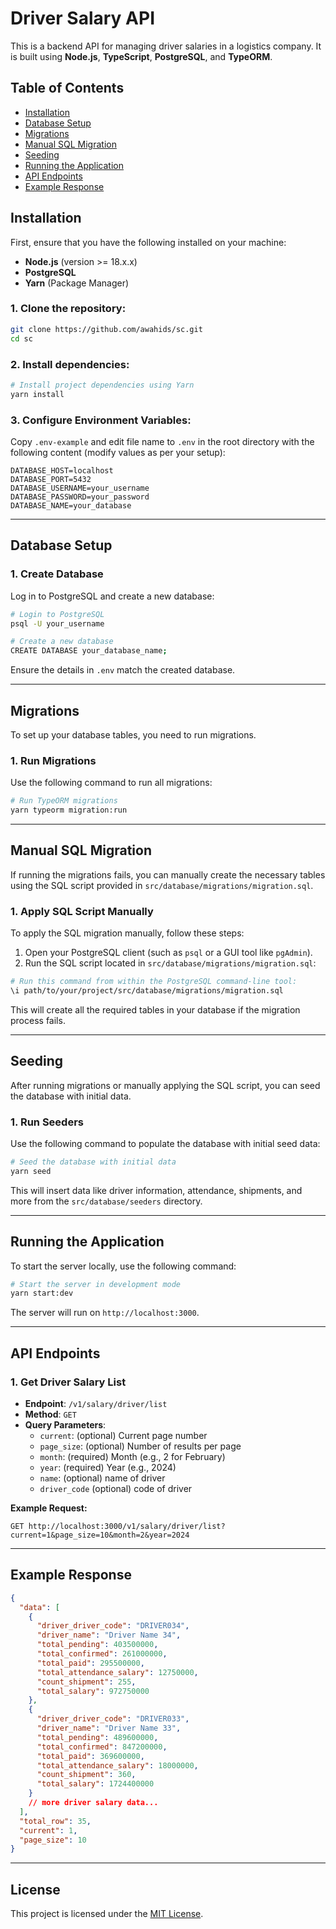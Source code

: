 # Driver Salary API

This is a backend API for managing driver salaries in a logistics company. It is built using **Node.js**, **TypeScript**, **PostgreSQL**, and **TypeORM**.

## Table of Contents

- [Installation](#installation)
- [Database Setup](#database-setup)
- [Migrations](#migrations)
- [Manual SQL Migration](#manual-sql-migration)
- [Seeding](#seeding)
- [Running the Application](#running-the-application)
- [API Endpoints](#api-endpoints)
- [Example Response](#example-response)

## Installation

First, ensure that you have the following installed on your machine:

- **Node.js** (version >= 18.x.x)
- **PostgreSQL**
- **Yarn** (Package Manager)

### 1. Clone the repository:

```bash
git clone https://github.com/awahids/sc.git
cd sc
```

### 2. Install dependencies:

```bash
# Install project dependencies using Yarn
yarn install
```

### 3. Configure Environment Variables:

Copy `.env-example` and edit file name to `.env` in the root directory with the following content (modify values as per your setup):

```
DATABASE_HOST=localhost
DATABASE_PORT=5432
DATABASE_USERNAME=your_username
DATABASE_PASSWORD=your_password
DATABASE_NAME=your_database
```

---

## Database Setup

### 1. Create Database

Log in to PostgreSQL and create a new database:

```bash
# Login to PostgreSQL
psql -U your_username

# Create a new database
CREATE DATABASE your_database_name;
```

Ensure the details in `.env` match the created database.

---

## Migrations

To set up your database tables, you need to run migrations.

### 1. Run Migrations

Use the following command to run all migrations:

```bash
# Run TypeORM migrations
yarn typeorm migration:run
```

---

## Manual SQL Migration

If running the migrations fails, you can manually create the necessary tables using the SQL script provided in `src/database/migrations/migration.sql`.

### 1. Apply SQL Script Manually

To apply the SQL migration manually, follow these steps:

1. Open your PostgreSQL client (such as `psql` or a GUI tool like `pgAdmin`).
2. Run the SQL script located in `src/database/migrations/migration.sql`:

```bash
# Run this command from within the PostgreSQL command-line tool:
\i path/to/your/project/src/database/migrations/migration.sql
```

This will create all the required tables in your database if the migration process fails.

---

## Seeding

After running migrations or manually applying the SQL script, you can seed the database with initial data.

### 1. Run Seeders

Use the following command to populate the database with initial seed data:

```bash
# Seed the database with initial data
yarn seed
```

This will insert data like driver information, attendance, shipments, and more from the `src/database/seeders` directory.

---

## Running the Application

To start the server locally, use the following command:

```bash
# Start the server in development mode
yarn start:dev
```

The server will run on `http://localhost:3000`.

---

## API Endpoints

### 1. Get Driver Salary List

- **Endpoint**: `/v1/salary/driver/list`
- **Method**: `GET`
- **Query Parameters**:
  - `current`: (optional) Current page number
  - `page_size`: (optional) Number of results per page
  - `month`: (required) Month (e.g., 2 for February)
  - `year`: (required) Year (e.g., 2024)
  - `name`: (optional) name of driver
  - `driver_code` (optional) code of driver

**Example Request:**

```
GET http://localhost:3000/v1/salary/driver/list?current=1&page_size=10&month=2&year=2024
```

---

## Example Response

```json
{
  "data": [
    {
      "driver_driver_code": "DRIVER034",
      "driver_name": "Driver Name 34",
      "total_pending": 403500000,
      "total_confirmed": 261000000,
      "total_paid": 295500000,
      "total_attendance_salary": 12750000,
      "count_shipment": 255,
      "total_salary": 972750000
    },
    {
      "driver_driver_code": "DRIVER033",
      "driver_name": "Driver Name 33",
      "total_pending": 489600000,
      "total_confirmed": 847200000,
      "total_paid": 369600000,
      "total_attendance_salary": 18000000,
      "count_shipment": 360,
      "total_salary": 1724400000
    }
    // more driver salary data...
  ],
  "total_row": 35,
  "current": 1,
  "page_size": 10
}
```

---

## License

This project is licensed under the [MIT License](LICENSE).
